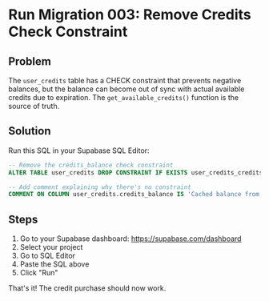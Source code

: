 # Run Migration 003: Remove Credits Check Constraint

## Problem
The `user_credits` table has a CHECK constraint that prevents negative balances, but the balance can become out of sync with actual available credits due to expiration. The `get_available_credits()` function is the source of truth.

## Solution
Run this SQL in your Supabase SQL Editor:

```sql
-- Remove the credits_balance check constraint
ALTER TABLE user_credits DROP CONSTRAINT IF EXISTS user_credits_credits_balance_check;

-- Add comment explaining why there's no constraint
COMMENT ON COLUMN user_credits.credits_balance IS 'Cached balance from credit_transactions. Can be negative due to expired credits. Use get_available_credits() for accurate available balance.';
```

## Steps
1. Go to your Supabase dashboard: https://supabase.com/dashboard
2. Select your project
3. Go to SQL Editor
4. Paste the SQL above
5. Click "Run"

That's it! The credit purchase should now work.
